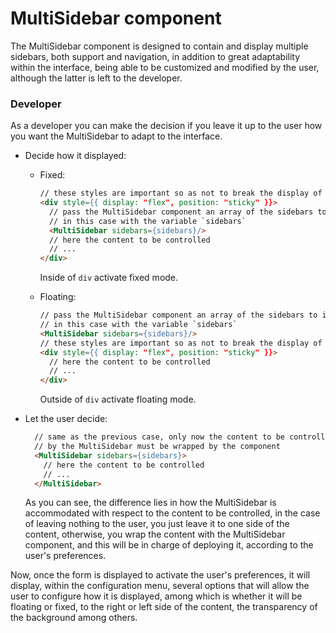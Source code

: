 # MultiSidebar component

The MultiSidebar component is designed to contain and display multiple sidebars, both support and navigation, in addition to great adaptability within the interface, being able to be customized and modified by the user, although the latter is left to the developer.

### Developer

As a developer you can make the decision if you leave it up to the user how you want the MultiSidebar to adapt to the interface.

- Decide how it displayed:

  - Fixed:
  
    ```html
    // these styles are important so as not to break the display of the component
    <div style={{ display: "flex", position: "sticky" }}>
      // pass the MultiSidebar component an array of the sidebars to include,
      // in this case with the variable `sidebars`
      <MultiSidebar sidebars={sidebars}/>
      // here the content to be controlled
      // ...
    </div>
    ```
    Inside of `div` activate fixed mode.

  - Floating:

    ```html
    // pass the MultiSidebar component an array of the sidebars to include,
    // in this case with the variable `sidebars`
    <MultiSidebar sidebars={sidebars}/>
    // these styles are important so as not to break the display of the component
    <div style={{ display: "flex", position: "sticky" }}>
      // here the content to be controlled
      // ...
    </div>
    ```
    Outside of `div` activate floating mode.


- Let the user decide:
  ```html
    // same as the previous case, only now the content to be controlled 
    // by the MultiSidebar must be wrapped by the component
    <MultiSidebar sidebars={sidebars}>
      // here the content to be controlled
      // ...
    </MultiSidebar>

  ```

  As you can see, the difference lies in how the MultiSidebar is accommodated with respect to the content to be controlled, in the case of leaving nothing to the user, you just leave it to one side of the content, otherwise, you wrap the content with the MultiSidebar component, and this will be in charge of deploying it, according to the user's preferences.

Now, once the form is displayed to activate the user's preferences, it will display, within the configuration menu, several options that will allow the user to configure how it is displayed, among which is whether it will be floating or fixed, to the right or left side of the content, the transparency of the background among others.
